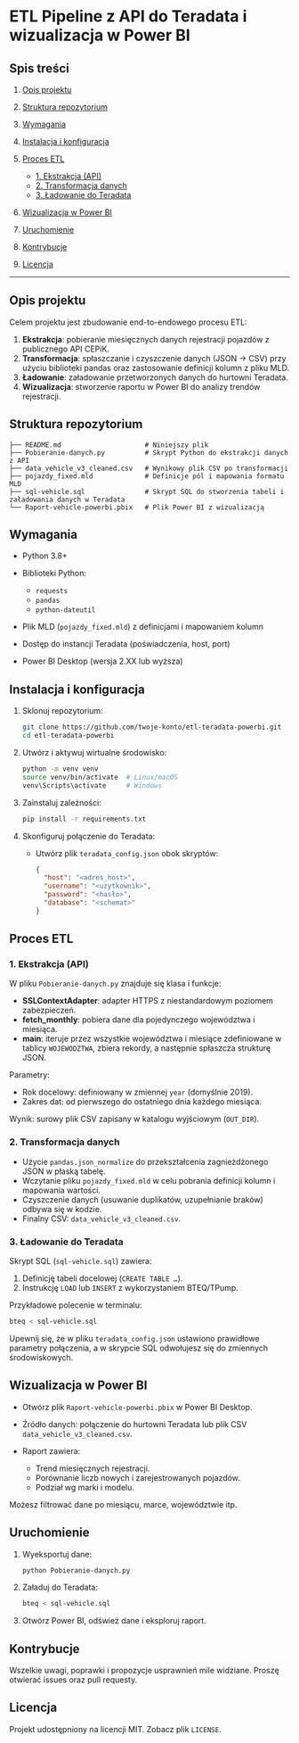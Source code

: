 # ETL Pipeline z API do Teradata i wizualizacja w Power BI

## Spis treści 

1. [Opis projektu](#opis-projektu)
2. [Struktura repozytorium](#struktura-repozytorium)
3. [Wymagania](#wymagania)
4. [Instalacja i konfiguracja](#instalacja-i-konfiguracja)
5. [Proces ETL](#proces-etl)

   * [1. Ekstrakcja (API)](#1-ekstrakcja-api)
   * [2. Transformacja danych](#2-transformacja-danych)
   * [3. Ładowanie do Teradata](#3-ładowanie-do-teradata)
6. [Wizualizacja w Power BI](#wizualizacja-w-power-bi)
7. [Uruchomienie](#uruchomienie)
8. [Kontrybucje](#kontrybucje)
9. [Licencja](#licencja)

---

## Opis projektu

Celem projektu jest zbudowanie end-to-endowego procesu ETL:

1. **Ekstrakcja**: pobieranie miesięcznych danych rejestracji pojazdów z publicznego API CEPiK.
2. **Transformacja**: spłaszczanie i czyszczenie danych (JSON → CSV) przy użyciu biblioteki pandas oraz zastosowanie definicji kolumn z pliku MLD.
3. **Ładowanie**: załadowanie przetworzonych danych do hurtowni Teradata.
4. **Wizualizacja**: stworzenie raportu w Power BI do analizy trendów rejestracji.

## Struktura repozytorium

```plaintext
├── README.md                     # Niniejszy plik
├── Pobieranie-danych.py          # Skrypt Python do ekstrakcji danych z API
├── data_vehicle_v3_cleaned.csv   # Wynikowy plik CSV po transformacji
├── pojazdy_fixed.mld             # Definicje pól i mapowania formatu MLD
├── sql-vehicle.sql               # Skrypt SQL do stworzenia tabeli i załadowania danych w Teradata
└── Raport-vehicle-powerbi.pbix   # Plik Power BI z wizualizacją
```

## Wymagania

* Python 3.8+
* Biblioteki Python:

  * `requests`
  * `pandas`
  * `python-dateutil`
* Plik MLD (`pojazdy_fixed.mld`) z definicjami i mapowaniem kolumn
* Dostęp do instancji Teradata (poświadczenia, host, port)
* Power BI Desktop (wersja 2.XX lub wyższa)

## Instalacja i konfiguracja

1. Sklonuj repozytorium:

   ```bash
   git clone https://github.com/twoje-konto/etl-teradata-powerbi.git
   cd etl-teradata-powerbi
   ```
2. Utwórz i aktywuj wirtualne środowisko:

   ```bash
   python -m venv venv
   source venv/bin/activate  # Linux/macOS
   venv\Scripts\activate     # Windows
   ```
3. Zainstaluj zależności:

   ```bash
   pip install -r requirements.txt
   ```
4. Skonfiguruj połączenie do Teradata:

   * Utwórz plik `teradata_config.json` obok skryptów:

     ```json
     {
       "host": "<adres_host>",
       "username": "<użytkownik>",
       "password": "<hasło>",
       "database": "<schemat>"
     }
     ```

## Proces ETL

### 1. Ekstrakcja (API)

W pliku `Pobieranie-danych.py` znajduje się klasa i funkcje:

* **SSLContextAdapter**: adapter HTTPS z niestandardowym poziomem zabezpieczeń.
* **fetch\_monthly**: pobiera dane dla pojedynczego województwa i miesiąca.
* **main**: iteruje przez wszystkie województwa i miesiące zdefiniowane w tablicy `WOJEWODZTWA`, zbiera rekordy, a następnie spłaszcza strukturę JSON.

Parametry:

* Rok docelowy: definiowany w zmiennej `year` (domyślnie 2019).
* Zakres dat: od pierwszego do ostatniego dnia każdego miesiąca.

Wynik: surowy plik CSV zapisany w katalogu wyjściowym (`OUT_DIR`).

### 2. Transformacja danych

* Użycie `pandas.json_normalize` do przekształcenia zagnieżdżonego JSON w płaską tabelę.
* Wczytanie pliku `pojazdy_fixed.mld` w celu pobrania definicji kolumn i mapowania wartości.
* Czyszczenie danych (usuwanie duplikatów, uzupełnianie braków) odbywa się w kodzie.
* Finalny CSV: `data_vehicle_v3_cleaned.csv`.

### 3. Ładowanie do Teradata

Skrypt SQL (`sql-vehicle.sql`) zawiera:

1. Definicję tabeli docelowej (`CREATE TABLE …`).
2. Instrukcję `LOAD` lub `INSERT` z wykorzystaniem BTEQ/TPump.

Przykładowe polecenie w terminalu:

```bash
bteq < sql-vehicle.sql
```

Upewnij się, że w pliku `teradata_config.json` ustawiono prawidłowe parametry połączenia, a w skrypcie SQL odwołujesz się do zmiennych środowiskowych.

## Wizualizacja w Power BI

* Otwórz plik `Raport-vehicle-powerbi.pbix` w Power BI Desktop.
* Źródło danych: połączenie do hurtowni Teradata lub plik CSV `data_vehicle_v3_cleaned.csv`.
* Raport zawiera:

  * Trend miesięcznych rejestracji.
  * Porównanie liczb nowych i zarejestrowanych pojazdów.
  * Podział wg marki i modelu.

Możesz filtrować dane po miesiącu, marce, województwie itp.

## Uruchomienie

1. Wyeksportuj dane:

   ```bash
   python Pobieranie-danych.py
   ```
2. Załaduj do Teradata:

   ```bash
   bteq < sql-vehicle.sql
   ```
3. Otwórz Power BI, odśwież dane i eksploruj raport.

## Kontrybucje

Wszelkie uwagi, poprawki i propozycje usprawnień mile widziane. Proszę otwierać issues oraz pull requesty.

## Licencja

Projekt udostępniony na licencji MIT. Zobacz plik `LICENSE`.
